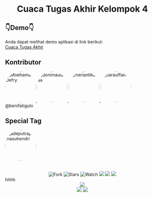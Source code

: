 <div align="center">
  <h1>Cuaca Tugas Akhir Kelompok 4</h1>
</div>

## 👇Demo👇

Anda dapat melihat demo aplikasi di link berikut:<br>
[Cuaca Tugas Akhir](https://cuacata.vercel.app/)

## Kontributor

<a href="https://github.com/MoehamadDefry">
  <img src="https://github.com/MoehamadDefry.png" width="100" height="100" alt="MoehamadDefry" style="border-radius: 50%;">
</a>
<a href="https://github.com/donimaulanaa">
  <img src="https://github.com/donimaulanaa.png" width="100" height="100" alt="donimaulanaa" style="border-radius: 50%;">
</a>
<a href="https://github.com/meriantika">
  <img src="https://github.com/meriantika.png" width="100" height="100" alt="meriantika" style="border-radius: 50%;">
</a>
<a href="https://github.com/tiaraulfiah">
  <img src="https://github.com/tiaraulfiah.png" width="100" height="100" alt="tiaraulfiah" style="border-radius: 50%;">
</a>
@benifatigulo

## Special Tag

<a href="https://github.com/adeputraprimasuhendri">
  <img src="https://github.com/adeputraprimasuhendri.png" width="100" height="100" alt="adeputraprimasuhendri" style="border-radius: 50%;">
</a>

<br>
<br>
<br>
<div align="center">
  <img src="https://img.shields.io/github/forks/salsyns/cuacata?style=for-the-badge&color=orange" alt="Fork">
  <img src="https://img.shields.io/github/stars/salsyns/cuacata?style=for-the-badge&color=yellow" alt="Stars">
  <img src="https://img.shields.io/github/watchers/salsyns/cuacata?style=for-the-badge&color=green" alt="Watch">
  <img src="https://img.shields.io/badge/VSCode-1.89.1-blue?logo=visual-studio-code&logoColor=white&style=for-the-badge">
  <img src="https://img.shields.io/badge/Windows-10-blue?logo=windows&logoColor=white&style=for-the-badge">
  <img src="https://img.shields.io/badge/Maintenance-yes-green?style=for-the-badge">
</div>hhhh
<div align="center">
  <img src="https://img.shields.io/badge/VSCode-1.89.1-blue?logo=visual-studio-code&logoColor=white&style=for-the-badge">
</div>
<div align="center">
<img src="https://img.shields.io/badge/Windows-10-blue?logo=windows&logoColor=white&style=for-the-badge">
  <img src="https://img.shields.io/badge/Maintenance-yes-green?style=for-the-badge">
</div>
